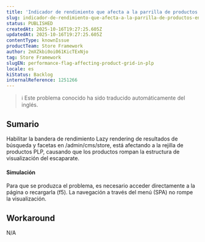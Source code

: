 ```yaml
---
title: 'Indicador de rendimiento que afecta a la parrilla de productos en PLP'
slug: indicador-de-rendimiento-que-afecta-a-la-parrilla-de-productos-en-plp
status: PUBLISHED
createdAt: 2025-10-16T19:27:25.605Z
updatedAt: 2025-10-16T19:27:25.605Z
contentType: knownIssue
productTeam: Store Framework
author: 2mXZkbi0oi061KicTExNjo
tag: Store Framework
slugEN: performance-flag-affecting-product-grid-in-plp
locale: es
kiStatus: Backlog
internalReference: 1251266
---
```


>ℹ️ Este problema conocido ha sido traducido automáticamente del inglés.

## Sumario


Habilitar la bandera de rendimiento Lazy rendering de resultados de búsqueda y facetas en /admin/cms/store, está afectando a la rejilla de productos PLP, causando que los productos rompan la estructura de visualización del escaparate.


#### Simulación


Para que se produzca el problema, es necesario acceder directamente a la página o recargarla (f5). La navegación a través del menú (SPA) no rompe la visualización.

## Workaround


N/A



